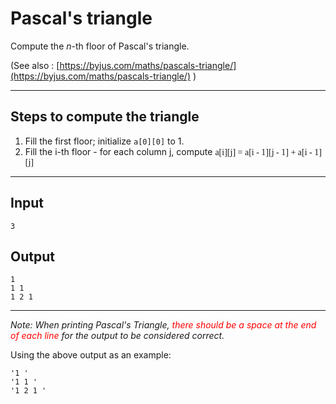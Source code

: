 # Pascal's triangle

Compute the *n*-th floor of Pascal's triangle.

(See also : [https://byjus.com/maths/pascals-triangle/](https://byjus.com/maths/pascals-triangle/) )

---

## Steps to compute the triangle

1. Fill the first floor; initialize `a[0][0]` to 1.
2. Fill the i-th floor - for each column j, compute <span style="font-family: 'KaTeX_Math'">a[i][j] = a[i - 1][j - 1] + a[i - 1][j]</span>

---

## Input

```
3
```

## Output

```
1 
1 1 
1 2 1 
```

---

*Note: When printing Pascal's Triangle, <span style="color: #f00">there should be a space at the end of each line</span> for the output to be considered correct.*

Using the above output as an example:
```
'1 '
'1 1 '
'1 2 1 '
```
